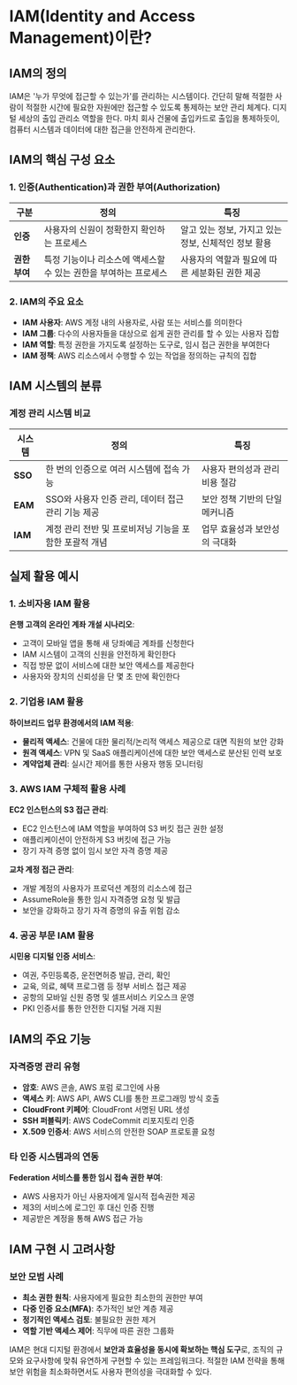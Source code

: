 # IAM(Identity and Access Management)이란?

## IAM의 정의
IAM은 '누가 무엇에 접근할 수 있는가'를 관리하는 시스템이다. 간단히 말해 적절한 사람이 적절한 시간에 필요한 자원에만 접근할 수 있도록 통제하는 보안 관리 체계다.
디지털 세상의 출입 관리소 역할을 한다. 마치 회사 건물에 출입카드로 출입을 통제하듯이, 컴퓨터 시스템과 데이터에 대한 접근을 안전하게 관리한다.

## IAM의 핵심 구성 요소

### 1. 인증(Authentication)과 권한 부여(Authorization)

| 구분 | 정의 | 특징 |
|-----|------|------|
| **인증** | 사용자의 신원이 정확한지 확인하는 프로세스 | 알고 있는 정보, 가지고 있는 정보, 신체적인 정보 활용 |
| **권한 부여** | 특정 기능이나 리소스에 액세스할 수 있는 권한을 부여하는 프로세스 | 사용자의 역할과 필요에 따른 세분화된 권한 제공 |

### 2. IAM의 주요 요소

- **IAM 사용자**: AWS 계정 내의 사용자로, 사람 또는 서비스를 의미한다
- **IAM 그룹**: 다수의 사용자들을 대상으로 쉽게 권한 관리를 할 수 있는 사용자 집합
- **IAM 역할**: 특정 권한을 가지도록 설정하는 도구로, 임시 접근 권한을 부여한다
- **IAM 정책**: AWS 리소스에서 수행할 수 있는 작업을 정의하는 규칙의 집합

## IAM 시스템의 분류

### 계정 관리 시스템 비교

| 시스템 | 정의 | 특징 |
|--------|------|------|
| **SSO** | 한 번의 인증으로 여러 시스템에 접속 가능 | 사용자 편의성과 관리 비용 절감 |
| **EAM** | SSO와 사용자 인증 관리, 데이터 접근 관리 기능 제공 | 보안 정책 기반의 단일 메커니즘 |
| **IAM** | 계정 관리 전반 및 프로비저닝 기능을 포함한 포괄적 개념 | 업무 효율성과 보안성의 극대화 |

## 실제 활용 예시

### 1. 소비자용 IAM 활용

**은행 고객의 온라인 계좌 개설 시나리오**:
- 고객이 모바일 앱을 통해 새 당좌예금 계좌를 신청한다
- IAM 시스템이 고객의 신원을 안전하게 확인한다
- 직접 방문 없이 서비스에 대한 보안 액세스를 제공한다
- 사용자와 장치의 신뢰성을 단 몇 초 만에 확인한다

### 2. 기업용 IAM 활용

**하이브리드 업무 환경에서의 IAM 적용**:
- **물리적 액세스**: 건물에 대한 물리적/논리적 액세스 제공으로 대면 직원의 보안 강화
- **원격 액세스**: VPN 및 SaaS 애플리케이션에 대한 보안 액세스로 분산된 인력 보호
- **계약업체 관리**: 실시간 제어를 통한 사용자 행동 모니터링

### 3. AWS IAM 구체적 활용 사례

**EC2 인스턴스의 S3 접근 관리**:
- EC2 인스턴스에 IAM 역할을 부여하여 S3 버킷 접근 권한 설정
- 애플리케이션이 안전하게 S3 버킷에 접근 가능
- 장기 자격 증명 없이 임시 보안 자격 증명 제공

**교차 계정 접근 관리**:
- 개발 계정의 사용자가 프로덕션 계정의 리소스에 접근
- AssumeRole을 통한 임시 자격증명 요청 및 발급
- 보안을 강화하고 장기 자격 증명의 유출 위험 감소

### 4. 공공 부문 IAM 활용

**시민용 디지털 인증 서비스**:
- 여권, 주민등록증, 운전면허증 발급, 관리, 확인
- 교육, 의료, 혜택 프로그램 등 정부 서비스 접근 제공
- 공항의 모바일 신원 증명 및 셀프서비스 키오스크 운영
- PKI 인증서를 통한 안전한 디지털 거래 지원

## IAM의 주요 기능

### 자격증명 관리 유형

- **암호**: AWS 콘솔, AWS 포럼 로그인에 사용
- **액세스 키**: AWS API, AWS CLI를 통한 프로그래밍 방식 호출
- **CloudFront 키페어**: CloudFront 서명된 URL 생성
- **SSH 퍼블릭키**: AWS CodeCommit 리포지토리 인증
- **X.509 인증서**: AWS 서비스의 안전한 SOAP 프로토콜 요청

### 타 인증 시스템과의 연동

**Federation 서비스를 통한 임시 접속 권한 부여**:
- AWS 사용자가 아닌 사용자에게 일시적 접속권한 제공
- 제3의 서비스에 로그인 후 대신 인증 진행
- 제공받은 계정을 통해 AWS 접근 가능

## IAM 구현 시 고려사항

### 보안 모범 사례

- **최소 권한 원칙**: 사용자에게 필요한 최소한의 권한만 부여
- **다중 인증 요소(MFA)**: 추가적인 보안 계층 제공
- **정기적인 액세스 검토**: 불필요한 권한 제거
- **역할 기반 액세스 제어**: 직무에 따른 권한 그룹화

IAM은 현대 디지털 환경에서 **보안과 효율성을 동시에 확보하는 핵심 도구**로, 조직의 규모와 요구사항에 맞춰 유연하게 구현할 수 있는 프레임워크다. 적절한 IAM 전략을 통해 보안 위험을 최소화하면서도 사용자 편의성을 극대화할 수 있다.
